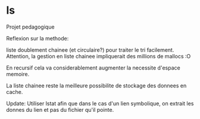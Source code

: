 # ls
Projet pedagogique

Reflexion sur la methode:

liste doublement chainee (et circulaire?) pour traiter le tri facilement.
Attention, la gestion en liste chainee impliquerait des millions de mallocs :O

En recursif cela va considerablement augmenter la necessite d'espace memoire.

La liste chainee reste la meilleure possibilite de stockage des donnees en cache.


Update:
Utiliser lstat afin que dans le cas d'un lien symbolique, on extrait les donnes du lien
et pas du fichier qu'il pointe.
